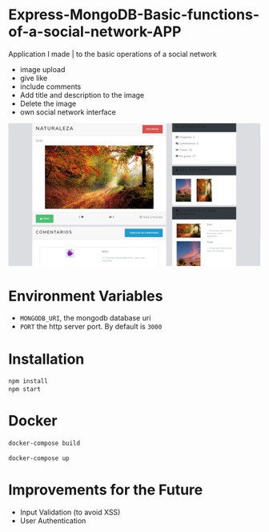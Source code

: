 # Express-MongoDB-Basic-functions-of-a-social-network-APP

Application I made | to the basic operations of a social network
- image upload
- give like
- include comments
- Add title and description to the image
- Delete the image
- own social network interface

![](docs/screenshot1.png)

# Environment Variables
* `MONGODB_URI`, the mongodb database uri
* `PORT` the http server port. By default is `3000`

# Installation
```
npm install 
npm start
```

# Docker
```
docker-compose build
```
```
docker-compose up
```
# Improvements for the Future
- Input Validation (to avoid XSS)
- User Authentication
